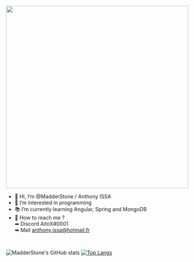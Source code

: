 
<img src="https://mir-s3-cdn-cf.behance.net/project_modules/max_1200/9bc27292880429.5e569ff84e4d0.gif" height="500px"></img>

- 👋 Hi, I’m @MadderStone / Anthony ISSA
- 👀 I’m interested in programming
- 📚 I’m currently learning Angular, Spring and MongoDB
- 📩 How to reach me ?<br>
    ➡ Discord AitoX#0001 <br>
    ➡ Mail anthony.issa@hotmail.fr
<br>

![MadderStone's GitHub stats](https://github-readme-stats.vercel.app/api?username=madderstone&show_icons=true&theme=jolly) 
[![Top Langs](https://github-readme-stats.vercel.app/api/top-langs/?username=madderstone&layout=compact)](https://github.com/madderstone/github-readme-stats)
<!---
MadderStone/MadderStone is a ✨ special ✨ repository because its `README.md` (this file) appears on your GitHub profile.
You can click the Preview link to take a look at your changes.
--->
